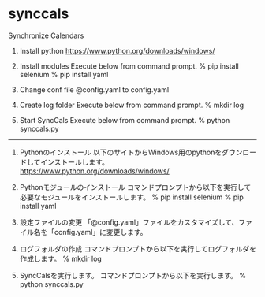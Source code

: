 # synccals
Synchronize Calendars

1. Install python
https://www.python.org/downloads/windows/

2. Install modules
Execute below from command prompt.
% pip install selenium
% pip install yaml

3. Change conf file
@config.yaml to config.yaml

4. Create log folder
Execute below from command prompt.
% mkdir log

5. Start SyncCals
Execute below from command prompt.
% python synccals.py

-------------------------------------------------------------------------------
1. Pythonのインストール
以下のサイトからWindows用のpythonをダウンロードしてインストールします。
https://www.python.org/downloads/windows/

2. Pythonモジュールのインストール
コマンドプロンプトから以下を実行して必要なモジュールをインストールします。
% pip install selenium
% pip install yaml

3. 設定ファイルの変更
「@config.yaml」ファイルをカスタマイズして、ファイル名を「config.yaml」に変更します。

4. ログフォルダの作成
コマンドプロンプトから以下を実行してログフォルダを作成します。
% mkdir log

5. SyncCalsを実行します。
コマンドプロンプトから以下を実行します。
% python synccals.py
